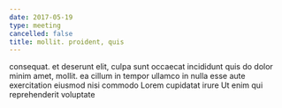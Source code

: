 ```yaml
---
date: 2017-05-19
type: meeting
cancelled: false
title: mollit. proident, quis
---
```

consequat. et deserunt elit, culpa sunt occaecat incididunt quis do dolor minim amet, mollit. ea cillum in tempor ullamco in nulla esse aute exercitation eiusmod nisi commodo Lorem cupidatat irure Ut enim qui reprehenderit voluptate